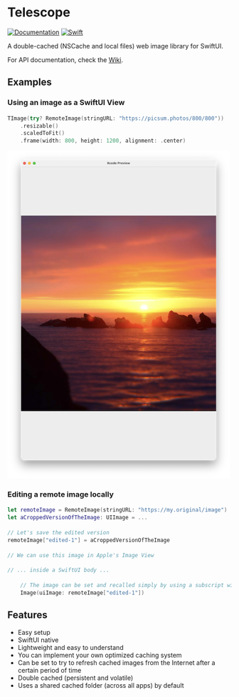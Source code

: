 # Telescope

[![Documentation](https://github.com/persello/telescope/actions/workflows/documentation.yml/badge.svg)](https://github.com/persello/telescope/actions/workflows/documentation.yml) [![Swift](https://github.com/persello/telescope/actions/workflows/swift.yml/badge.svg)](https://github.com/persello/telescope/actions/workflows/swift.yml)

A double-cached (NSCache and local files) web image library for SwiftUI.

For API documentation, check the [Wiki](https://github.com/persello/telescope/wiki).

## Examples

### Using an image as a SwiftUI View

```Swift
TImage(try? RemoteImage(stringURL: "https://picsum.photos/800/800"))
    .resizable()
    .scaledToFit()
    .frame(width: 800, height: 1200, alignment: .center)
```

![Preview Screenshot 1](Resources/ss1.png)

### Editing a remote image locally

```Swift
let remoteImage = RemoteImage(stringURL: "https://my.original/image")
let aCroppedVersionOfTheImage: UIImage = ...

// Let's save the edited version
remoteImage["edited-1"] = aCroppedVersionOfTheImage

// We can use this image in Apple's Image View

// ... inside a SwiftUI body ...

    // The image can be set and recalled simply by using a subscript with a tag name
    Image(uiImage: remoteImage["edited-1"])
```

## Features

- Easy setup
- SwiftUI native
- Lightweight and easy to understand
- You can implement your own optimized caching system
- Can be set to try to refresh cached images from the Internet after a certain period of time
- Double cached (persistent and volatile)
- Uses a shared cached folder (across all apps) by default
